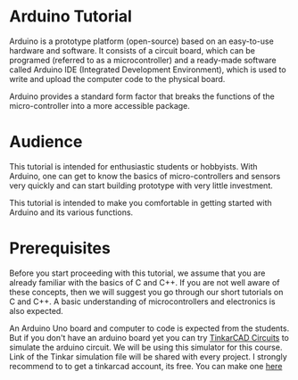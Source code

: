 # Arduino Tutorial

Arduino is a prototype platform (open-source) based on an easy-to-use hardware and software. It consists of a circuit board, which can be programed (referred to as a microcontroller) and a ready-made software called Arduino IDE (Integrated Development Environment), which is used to write and upload the computer code to the physical board.

Arduino provides a standard form factor that breaks the functions of the micro-controller into a more accessible package.

# Audience

This tutorial is intended for enthusiastic students or hobbyists. With Arduino, one can get to know the basics of micro-controllers and sensors very quickly and can start building prototype with very little investment.

This tutorial is intended to make you comfortable in getting started with Arduino and its various functions.

# Prerequisites

Before you start proceeding with this tutorial, we assume that you are already familiar with the basics of C and C++. If you are not well aware of these concepts, then we will suggest you go through our short tutorials on C and C++. A basic understanding of microcontrollers and electronics is also expected.

An Arduino Uno board and computer to code is expected from the students. But if you don't have an arduino board yet you can try [TinkarCAD Circuits](https://www.tinkercad.com/dashboard) to simulate the arduino circuit. We will be using this simulator for this course. Link of the Tinkar simulation file will be shared with every project. I strongly recommend to to get a tinkarcad account, its free. You can make one [here](https://www.tinkercad.com/)
